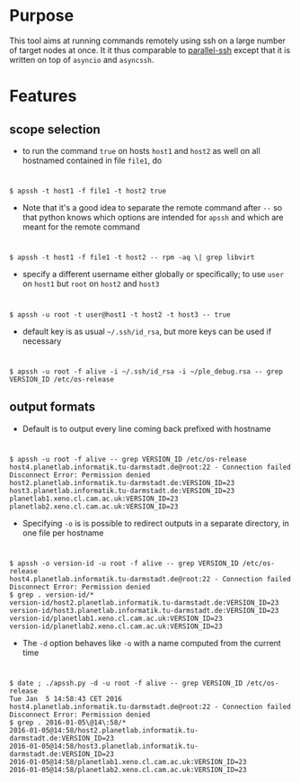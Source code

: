 # Purpose

This tool aims at running commands remotely using ssh on a large number of target nodes at once. It it thus comparable to [parallel-ssh](https://code.google.com/p/parallel-ssh/) except that it is written on top of `asyncio` and `asyncssh`.

# Features

## scope selection

* to run the command `true` on hosts `host1` and `host2` as well on all hostnamed contained in file `file1`, do

#
    $ apssh -t host1 -f file1 -t host2 true
    
* Note that it's a good idea to separate the remote command after `--` so that python knows which options are intended for `apssh` and which are meant for the remote command

#
    $ apssh -t host1 -f file1 -t host2 -- rpm -aq \| grep libvirt
       
* specify a different username either globally or specifically; to use `user` on `host1` but `root` on `host2` and `host3`

#
    $ apssh -u root -t user@host1 -t host2 -t host3 -- true

* default key is as usual `~/.ssh/id_rsa`, but more keys can be used if necessary

#
    $ apssh -u root -f alive -i ~/.ssh/id_rsa -i ~/ple_debug.rsa -- grep VERSION_ID /etc/os-release

## output formats

* Default is to output every line coming back prefixed with hostname

# 
    $ apssh -u root -f alive -- grep VERSION_ID /etc/os-release
    host4.planetlab.informatik.tu-darmstadt.de@root:22 - Connection failed Disconnect Error: Permission denied
    host2.planetlab.informatik.tu-darmstadt.de:VERSION_ID=23
    host3.planetlab.informatik.tu-darmstadt.de:VERSION_ID=23
    planetlab1.xeno.cl.cam.ac.uk:VERSION_ID=23
    planetlab2.xeno.cl.cam.ac.uk:VERSION_ID=23
    
* Specifying `-o` is is possible to redirect outputs in a separate directory, in one file per hostname

# 
    $ apssh -o version-id -u root -f alive -- grep VERSION_ID /etc/os-release
    host4.planetlab.informatik.tu-darmstadt.de@root:22 - Connection failed Disconnect Error: Permission denied
    $ grep . version-id/*
    version-id/host2.planetlab.informatik.tu-darmstadt.de:VERSION_ID=23
    version-id/host3.planetlab.informatik.tu-darmstadt.de:VERSION_ID=23
    version-id/planetlab1.xeno.cl.cam.ac.uk:VERSION_ID=23
    version-id/planetlab2.xeno.cl.cam.ac.uk:VERSION_ID=23

* The `-d` option behaves like `-o` with a name computed from the current time

#
    $ date ; ./apssh.py -d -u root -f alive -- grep VERSION_ID /etc/os-release
    Tue Jan  5 14:58:43 CET 2016
    host4.planetlab.informatik.tu-darmstadt.de@root:22 - Connection failed Disconnect Error: Permission denied
    $ grep . 2016-01-05\@14\:58/*
    2016-01-05@14:58/host2.planetlab.informatik.tu-darmstadt.de:VERSION_ID=23
    2016-01-05@14:58/host3.planetlab.informatik.tu-darmstadt.de:VERSION_ID=23
    2016-01-05@14:58/planetlab1.xeno.cl.cam.ac.uk:VERSION_ID=23
    2016-01-05@14:58/planetlab2.xeno.cl.cam.ac.uk:VERSION_ID=23